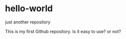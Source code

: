 # hello-world
just another repository

This is my first Github repository.
Is it easy to use? or not?
